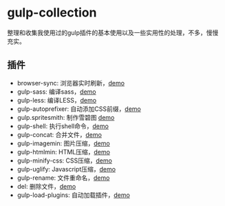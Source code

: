 # gulp-collection

整理和收集我使用过的gulp插件的基本使用以及一些实用性的处理，不多，慢慢充实。

## 插件

- browser-sync: 浏览器实时刷新，[demo](https://coding.net/u/chuiliu/p/gulp-collection/git/blob/master/examples/browser-sync-example/gulpfile.js)
- gulp-sass: 编译sass，[demo](https://coding.net/u/chuiliu/p/gulp-collection/git/blob/master/examples/gulp-sass-example/gulpfile.js)
- gulp-less: 编译LESS，[demo](https://coding.net/u/chuiliu/p/gulp-collection/git/blob/master/examples/gulp-less-example/gulpfile.js)
- gulp-autoprefixer: 自动添加CSS前缀，[demo](https://coding.net/u/chuiliu/p/gulp-collection/git/blob/master/examples/gulp-autoprefixer-example/gulpfile.js)
- gulp.spritesmith: 制作雪碧图 [demo](https://coding.net/u/chuiliu/p/gulp-collection/git/blob/master/examples/gulp.spritesmith-example/gulpfile.js)
- gulp-shell: 执行shell命令，[demo](https://coding.net/u/chuiliu/p/gulp-collection/git/blob/master/examples/gulp-shell-example/gulpfile.js)
- gulp-concat: 合并文件，[demo](https://coding.net/u/chuiliu/p/gulp-collection/git/blob/master/examples/gulp-concat-example/gulpfile.js)
- gulp-imagemin: 图片压缩，[demo](https://coding.net/u/chuiliu/p/gulp-collection/git/blob/master/examples/gulp-imagemin-example/gulpfile.js)
- gulp-htmlmin: HTML压缩，[demo](https://coding.net/u/chuiliu/p/gulp-collection/git/blob/master/examples/gulp-htmlmin-example/gulpfile.js)
- gulp-minify-css: CSS压缩，[demo](https://coding.net/u/chuiliu/p/gulp-collection/git/blob/master/examples/gulp-minify-css-example/gulpfile.js)
- gulp-uglify: Javascript压缩，[demo](https://coding.net/u/chuiliu/p/gulp-collection/git/blob/master/examples/gulp-uglify-example/gulpfile.js)
- gulp-rename: 文件重命名，[demo](https://coding.net/u/chuiliu/p/gulp-collection/git/blob/master/examples/gulp-rename-example/gulpfile.js)
- del: 删除文件，[demo](https://coding.net/u/chuiliu/p/gulp-collection/git/blob/master/examples/del-example/gulpfile.js)
- gulp-load-plugins: 自动加载插件，[demo](https://coding.net/u/chuiliu/p/gulp-collection/git/blob/master/examples/gulp-load-plugins-example/gulpfile.js)



